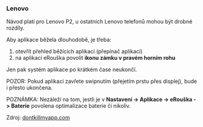 ### Lenovo

Návod platí pro Lenovo P2, u ostatních Lenovo telefonů mohou být drobné rozdíly.

Aby aplikace běžela dlouhodobě, je třeba:

1. otevřít přehled běžících aplikací (přepínač aplikací)
2. na aplikaci eRouška povolit **ikonu zámku v pravém horním rohu**

Jen pak systém aplikace po krátkém čase neukončí.

POZOR: Pokud aplikaci zavřete swipnutím (přejetím prstu přes displej), bude i přesto ukončena.

POZNÁMKA: Nezáleží na tom, jestli je v **Nastavení -> Aplikace -> eRouška -> Baterie** povolena optimalizace baterie či nikoliv.

Zdroj: [dontkillmyapp.com](https://dontkillmyapp.com/?utm_source=erouska&utm_medium=odkaz&utm_campaign=koronavirus)
